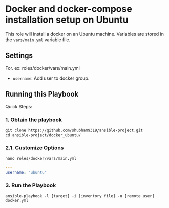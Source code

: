 # Docker and docker-compose installation setup on Ubuntu

This role will install a docker on an Ubuntu machine. Variables are stored in the `vars/main.yml` variable file.

## Settings
For. ex: roles/docker/vars/main.yml

- `username`: Add user to docker group.

## Running this Playbook

Quick Steps:

### 1. Obtain the playbook
```shell
git clone https://github.com/shubham9319/ansible-project.git
cd ansible-project/docker_ubuntu/

```

### 2.1. Customize Options

```shell
nano roles/docker/vars/main.yml
```

```yml
---
username: "ubuntu"
```

### 3. Run the Playbook

```command
ansible-playbook -l [target] -i [inventory file] -u [remote user] docker.yml
```
